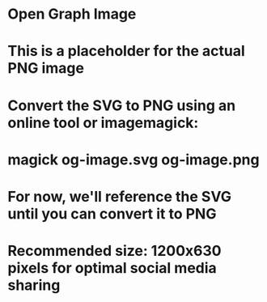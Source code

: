 # Open Graph Image
# This is a placeholder for the actual PNG image
# Convert the SVG to PNG using an online tool or imagemagick:
# magick og-image.svg og-image.png

# For now, we'll reference the SVG until you can convert it to PNG
# Recommended size: 1200x630 pixels for optimal social media sharing
